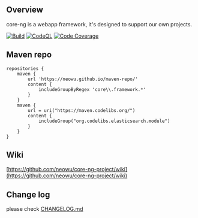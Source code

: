 ## Overview
core-ng is a webapp framework, it's designed to support our own projects.

[![Build](https://github.com/neowu/core-ng-project/actions/workflows/build.yml/badge.svg)](https://github.com/neowu/core-ng-project/actions/workflows/build.yml)
[![CodeQL](https://github.com/neowu/core-ng-project/actions/workflows/codeql.yml/badge.svg)](https://github.com/neowu/core-ng-project/actions/workflows/codeql.yml)
[![Code Coverage](https://codecov.io/gh/neowu/core-ng-project/branch/master/graph/badge.svg)](https://codecov.io/gh/neowu/core-ng-project)

## Maven repo
```
repositories {
    maven {
        url 'https://neowu.github.io/maven-repo/'
        content {
            includeGroupByRegex 'core\\.framework.*'
        }
    }
    maven {
        url = uri("https://maven.codelibs.org/")
        content {
            includeGroup("org.codelibs.elasticsearch.module")
        }
    }
}
```

## Wiki
[https://github.com/neowu/core-ng-project/wiki](https://github.com/neowu/core-ng-project/wiki)

## Change log
please check [CHANGELOG.md](CHANGELOG.md)

